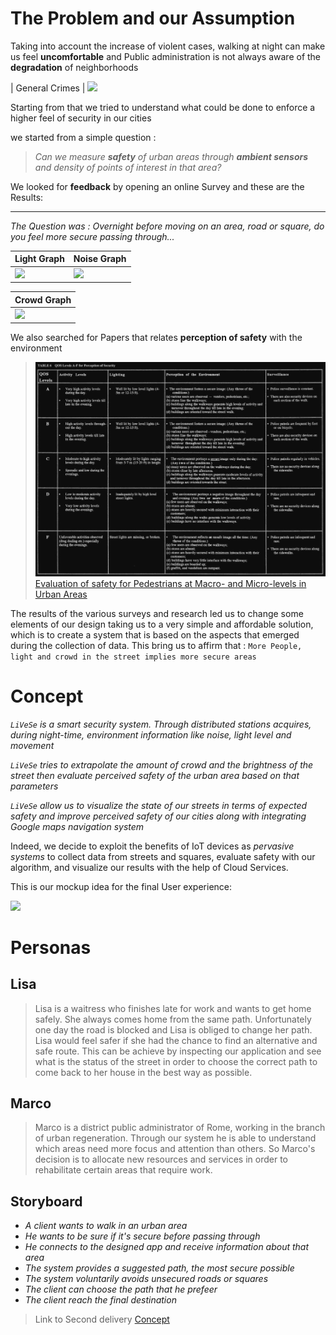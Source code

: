 # The Problem and our Assumption

Taking into account the increase of violent cases, walking at night can make us feel **uncomfortable** and Public administration is not always aware of the **degradation** of neighborhoods

| General Crimes | 
![](https://github.com/nardoz-dev/projectName/blob/main/docs/sharedpictures/2_MainPurpose.jpg)

Starting from that we tried to understand what could be done to enforce a higher feel of security in our cities 

we started from a simple question :

> *Can we measure **safety** of urban areas through **ambient sensors** and density of points of interest in that area?* 

We looked for **feedback** by opening an online Survey and these are the Results: 
*** 
*The Question was : Overnight before moving on an area, road or square, do you feel more secure passing through...*

| Light Graph | Noise Graph |
|--------|--------|
|  ![](https://github.com/nardoz-dev/projectName/blob/main/docs/sharedpictures/2_LightGraph.jpg)  |  ![](https://github.com/nardoz-dev/projectName/blob/main/docs/sharedpictures/2_NoiseGraph.jpg)  |

| Crowd Graph |
|--------|
|![](https://github.com/nardoz-dev/projectName/blob/main/docs/sharedpictures/2_CrowdGraph.jpg)|



We also searched for Papers that relates **perception of safety** with the environment 

> ![](../sharedpictures/table6.JPG)
> [Evaluation of safety for Pedestrians at Macro- and Micro-levels in Urban Areas](https://onlinepubs.trb.org/Onlinepubs/trr/1995/1502/1502-012.pdf)


The results of the various surveys and research led us to change some elements of our design taking us to a very simple and affordable solution, which is to create a system that is based on the aspects that emerged during the collection of data.
This bring us to affirm that : 
`More People, light and crowd in the street implies more secure areas`

# Concept

*`LiVeSe` is a smart security system. Through distributed stations acquires, during night-time, environment information like noise, light level and movement*

*`LiVeSe` tries to extrapolate the amount of crowd and the brightness of the street then evaluate perceived safety of the urban area based on that parameters*

*`LiVeSe` allow us to visualize the state of our streets in terms of expected safety and improve perceived safety of our cities along with integrating Google maps navigation system*

Indeed, we decide to exploit the benefits of IoT devices as *pervasive systems* to collect data from streets and squares, evaluate safety with our algorithm, and visualize our results with the help of Cloud Services. 

This is our mockup idea for the final User experience:

![](https://github.com/nardoz-dev/projectName/blob/main/docs/sharedpictures/2_WebAppMockup.jpg)

# Personas 

##  Lisa

>Lisa is a waitress who finishes late for work and wants to get home safely. She always comes home from the same path. Unfortunately one day the road is blocked and Lisa is obliged to change her path. Lisa would feel safer if she had the chance to find an alternative and safe route. This can be achieve by inspecting our application and see what is the status of the street in order to choose the correct path to come back to her house in the best way as possible.

## Marco

>Marco is a district public administrator of Rome, working in the branch of urban regeneration. Through our system he is able to understand which areas need more focus and attention than others. So Marco's decision is to allocate new resources and services in order to rehabilitate certain areas that require work.

## Storyboard

- *A client wants to walk in an urban area* 
- *He wants to be sure if it's secure before passing through*
- *He connects to the designed app and receive information about that area*
- *The system provides a suggested path, the most secure possible* 
- *The system voluntarily avoids unsecured roads or squares*
- *The client can choose the path that he prefeer*
- *The client reach the final destination*

> Link to Second delivery [Concept](../2nddelivery/concept2.md)

